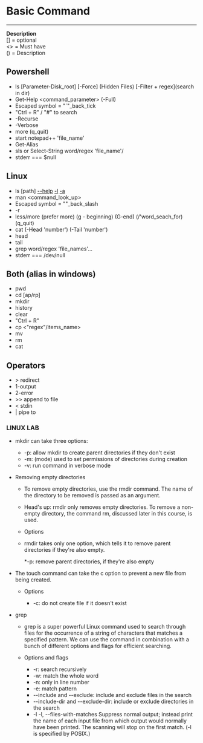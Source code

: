 # Basic Command
***
<strong>Description</strong>
</br>
[] = optional </br>
<> =  Must have </br>
() =  Description </br>
## Powershell
* ls [Parameter-Disk_root] [-Force] (Hidden Files) [-Filter + regex](search in dir)
* Get-Help <command_parameter> (-Full)
* Escaped symbol = "`"_back_tick
* "Ctrl  + R" / "#" to search
* -Recurse
* -Verbose
* more (q_quit)
* start notepad++ 'file_name'
* Get-Alias
* sls or Select-String word/regex 'file_name'/
* stderr === $null

## Linux
* ls [path] [--help](reference) [-l](show_in_format_of_long_list) [-a](show_all_directories)
* man <command_look_up>
* Escaped symbol = "\"_back_slash
* -r
* less/more (prefer more) (g - beginning) (G-end) (/'word_seach_for) (q_quit)
* cat (-Head 'number') (-Tail 'number')
* head
* tail
* grep word/regex 'file_names'...
* stderr === /dev/null

## Both (alias in windows)
* pwd
* cd [ap/rp]
* mkdir
* history
* clear
* "Ctrl  + R"
* cp <"regex"/items_name>
* mv
* rm
* cat
## Operators
* \> redirect
* 1-output
* 2-error
* \>> append to file
* \< stdin
* | pipe to

### LINUX LAB

* mkdir can take three options:

  * -p: allow mkdir to create parent directories if they don't exist
  * -m: (mode) used to set permissions of directories during creation
  * -v: run command in verbose mode

* Removing empty directories

  * To remove empty directories, use the rmdir command. The name of the directory to be removed is passed as an argument.

  * Head's up: rmdir only removes empty directories. To remove a non-empty directory, the command rm, discussed later in this course, is used.

  * Options

  * rmdir takes only one option, which tells it to remove parent directories if they're also empty.

    *-p: remove parent directories, if they're also empty

* The touch command can take the c option to prevent a new file from being created.

  * Options

    * -c: do not create file if it doesn't exist


* grep

  * grep is a super powerful Linux command used to search through files for the occurrence of a string of characters that matches a specified pattern. We can use the command in combination with a bunch of different options and flags for efficient searching.

  * Options and flags

    * -r: search recursively
    * -w: match the whole word
    * -n: only in line number
    * -e: match pattern
    * --include and --exclude: include and exclude files in the search
    * --include-dir and --exclude-dir: include or exclude directories in the search
    * -l -l, --files-with-matches
       Suppress normal output; instead print the name of each input file from which output would normally
       have been printed.  The scanning will stop on the first match.  (-l is specified by POSIX.)
